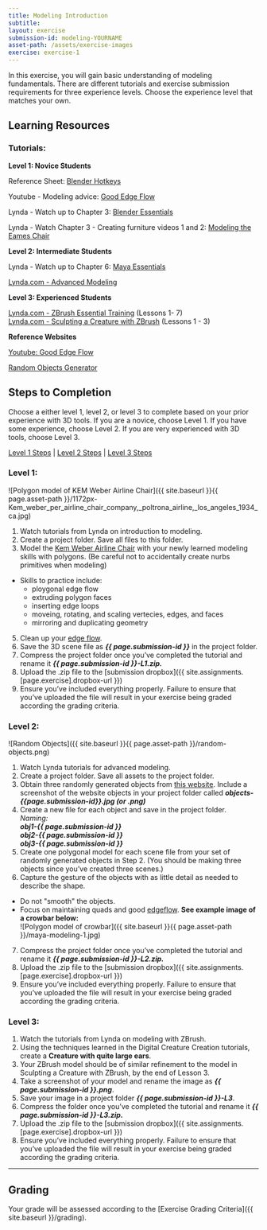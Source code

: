 ```yaml
---
title: Modeling Introduction
subtitle: 
layout: exercise
submission-id: modeling-YOURNAME
asset-path: /assets/exercise-images
exercise: exercise-1
---
```


In this exercise, you will gain basic understanding of modeling fundamentals. There are different tutorials and exercise submission requirements for three experience levels. Choose the experience level that matches your own.

## Learning Resources

### Tutorials:

**Level 1: Novice Students**

Reference Sheet: [Blender Hotkeys](http://download.blender.org/documentation/BlenderHotkeyReference.pdf)

Youtube - Modeling advice: [Good Edge Flow](https://www.youtube.com/watch?v=Lip59doQQRk)

Lynda - Watch up to Chapter 3: [Blender Essentials](https://www.lynda.com/Blender-tutorials/Blender-Essential-Training/87088-2.html?org=psu.edu)

Lynda - Watch Chapter 3 - Creating furniture videos 1 and 2: 
[Modeling the Eames Chair](https://www.lynda.com/Blender-tutorials/Beginning-Eames-chair/360620/384027-4.html?org=psu.edu)

**Level 2: Intermediate Students**

Lynda - Watch up to Chapter 6: [Maya Essentials](https://www.lynda.com/Maya-tutorials/Maya-2018-Essential-Training/604210-2.html?org=psu.edu)

[Lynda.com - Advanced Modeling](https://www.lynda.com/Maya-tutorials/Maya-Advanced-Modeling/622047-2.html?org=psu.edu)

**Level 3: Experienced Students**

[Lynda.com - ZBrush Essential Training](https://www.lynda.com/ZBrush-4-tutorials/Essential-Training/76980-2.html?org=psu.edu) (Lessons 1- 7)  
[Lynda.com - Sculpting a Creature with ZBrush](https://www.lynda.com/Photoshop-tutorials/Welcome/366834/386733-4.html?org=psu.edu) (Lessons 1 - 3)  

**Reference Websites**

[Youtube: Good Edge Flow](https://www.youtube.com/watch?v=Lip59doQQRk)

[Random Objects Generator](http://www.randomlists.com/things)

## Steps to Completion

Choose a either level 1, level 2, or level 3 to complete based on your prior experience with 3D tools. If you are a novice, choose Level 1. If you have some experience, choose Level 2. If you are very experienced with 3D tools, choose Level 3.

[Level 1 Steps](#level-1) | [Level 2 Steps](#level-2) | [Level 3 Steps](#level-3)

### <a name="level-1"></a>Level 1:

![Polygon model of KEM Weber Airline Chair]({{ site.baseurl }}{{ page.asset-path }}/1172px-Kem_weber_per_airline_chair_company,_poltrona_airline,_los_angeles_1934_ca.jpg)

1. Watch tutorials from Lynda on introduction to modeling.
2. Create a project folder. Save all files to this folder.
4. Model the [Kem Weber Airline Chair](https://collection.cooperhewitt.org/objects/404536651/images/) with your newly learned modeling skills with polygons. (Be careful not to accidentally create nurbs primitives when modeling)
  - Skills to practice include:
     - ploygonal edge flow
     - extruding polygon faces
     - inserting edge loops
     - moveing, rotating, and scaling vertecies, edges, and faces
     - mirroring and duplicating geometry
5. Clean up your [edge flow](https://www.youtube.com/watch?v=Lip59doQQRk).
5. Save the 3D scene file as **_{{ page.submission-id }}_** in the project folder.
6. Compress the project folder once you’ve completed the tutorial and rename it **_{{ page.submission-id }}-L1.zip._**
7. Upload the .zip file to the [submission dropbox]({{ site.assignments.[page.exercise].dropbox-url }})
8. Ensure you’ve included everything properly. Failure to ensure that you’ve uploaded the file will result in your exercise being graded according the grading criteria.

### <a name="level-2"></a>Level 2:

![Random Objects]({{ site.baseurl }}{{ page.asset-path }}/random-objects.png)

1. Watch Lynda tutorials for advanced modeling.
2. Create a project folder. Save all assets to the project folder.
3. Obtain three randomly generated objects from [this website](http://www.randomlists.com/things). Include a screenshot of the website objects in your project folder called **_objects-{{page.submission-id}}.jpg (or .png)_**
4. Create a new file for each object and save in the project folder.  
  *Naming:*  
  **_obj1-{{ page.submission-id }}_**  
  **_obj2-{{ page.submission-id }}_**  
  **_obj3-{{ page.submission-id }}_**
5. Create one polygonal model for each scene file from your set of randomly generated objects in Step 2. (You should be making three objects since you’ve created three scenes.)
6. Capture the gesture of the objects with as little detail as needed to describe the shape.
  - Do not "smooth" the objects.
  - Focus on maintaining quads and good [edgeflow](https://www.youtube.com/watch?v=Lip59doQQRk).
    **See example image of a crowbar below:**  
    ![Polygon model of crowbar]({{ site.baseurl }}{{ page.asset-path }}/maya-modeling-1.jpg)  
7. Compress the project folder once you’ve completed the tutorial and rename it **_{{ page.submission-id }}-L2.zip._**
8. Upload the .zip file to the [submission dropbox]({{ site.assignments.[page.exercise].dropbox-url }})
9. Ensure you’ve included everything properly. Failure to ensure that you’ve uploaded the file will result in your exercise being graded according the grading criteria.

### <a name="level-3"></a>Level 3:

1. Watch the tutorials from Lynda on modeling with ZBrush.
2. Using the techniques learned in the Digital Creature Creation tutorials, create a **Creature with quite large ears**.
3. Your ZBrush model should be of similar refinement to the model in Sculpting a Creature with ZBrush, by the end of Lesson 3.
4. Take a screenshot of your model and rename the image as **_{{ page.submission-id }}.png_**.
5. Save your image in a project folder **_{{ page.submission-id }}-L3_**.
6. Compress the folder once you’ve completed the tutorial and rename it **_{{ page.submission-id }}-L3.zip._**
7. Upload the .zip file to the [submission dropbox]({{ site.assignments.[page.exercise].dropbox-url }})
8. Ensure you’ve included everything properly. Failure to ensure that you’ve uploaded the file will result in your exercise being graded according the grading criteria.

* * *

## Grading
Your grade will be assessed according to the [Exercise Grading Criteria]({{ site.baseurl }}/grading). 



